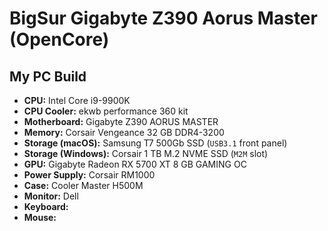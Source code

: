 # BigSur Gigabyte Z390 Aorus Master (OpenCore)

## My PC Build

* **CPU:** Intel Core i9-9900K
* **CPU Cooler:** ekwb performance 360 kit
* **Motherboard:** Gigabyte Z390 AORUS MASTER
* **Memory:** Corsair Vengeance 32 GB DDR4-3200
* **Storage (macOS):** Samsung T7 500Gb SSD (`USB3.1` front panel)
* **Storage (Windows):** Corsair 1 TB M.2 NVME SSD (`M2M` slot)
* **GPU:** Gigabyte Radeon RX 5700 XT 8 GB GAMING OC
* **Power Supply:** Corsair RM1000
* **Case:** Cooler Master H500M
* **Monitor:** Dell 
* **Keyboard:** 
* **Mouse:** 

